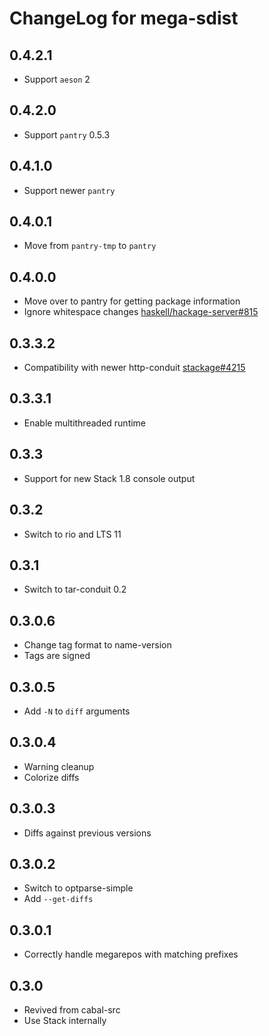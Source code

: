 # ChangeLog for mega-sdist

## 0.4.2.1

* Support `aeson` 2

## 0.4.2.0

* Support `pantry` 0.5.3

## 0.4.1.0

* Support newer `pantry`

## 0.4.0.1

* Move from `pantry-tmp` to `pantry`

## 0.4.0.0

* Move over to pantry for getting package information
* Ignore whitespace changes [haskell/hackage-server#815](https://github.com/haskell/hackage-server/issues/815)

## 0.3.3.2

* Compatibility with newer http-conduit [stackage#4215](https://github.com/commercialhaskell/stackage/issues/4215)

## 0.3.3.1

* Enable multithreaded runtime

## 0.3.3

* Support for new Stack 1.8 console output

## 0.3.2

* Switch to rio and LTS 11

## 0.3.1

* Switch to tar-conduit 0.2

## 0.3.0.6

* Change tag format to name-version
* Tags are signed

## 0.3.0.5

* Add `-N` to `diff` arguments

## 0.3.0.4

* Warning cleanup
* Colorize diffs

## 0.3.0.3

* Diffs against previous versions

## 0.3.0.2

* Switch to optparse-simple
* Add `--get-diffs`

## 0.3.0.1

* Correctly handle megarepos with matching prefixes

## 0.3.0

* Revived from cabal-src
* Use Stack internally

